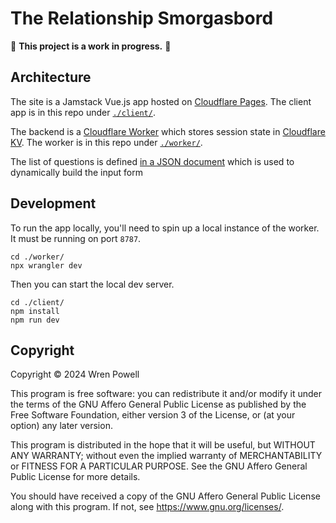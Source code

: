 # The Relationship Smorgasbord

🚧 **This project is a work in progress.** 🚧

## Architecture

The site is a Jamstack Vue.js app hosted on [Cloudflare
Pages](https://developers.cloudflare.com/pages). The client app is in this repo
under [`./client/`](./client).

The backend is a [Cloudflare Worker](https://developers.cloudflare.com/workers/)
which stores session state in [Cloudflare
KV](https://developers.cloudflare.com/kv/). The worker is in this repo under
[`./worker/`](./worker).

The list of questions is defined [in a JSON
document](./client/src/assets/questions.json) which is used to dynamically build
the input form

## Development

To run the app locally, you'll need to spin up a local instance of the worker.
It must be running on port `8787`.

```shell
cd ./worker/
npx wrangler dev
```

Then you can start the local dev server.

```shell
cd ./client/
npm install
npm run dev
```

## Copyright

Copyright © 2024 Wren Powell

This program is free software: you can redistribute it and/or modify it under
the terms of the GNU Affero General Public License as published by the Free
Software Foundation, either version 3 of the License, or (at your option) any
later version.

This program is distributed in the hope that it will be useful, but WITHOUT ANY
WARRANTY; without even the implied warranty of MERCHANTABILITY or FITNESS FOR A
PARTICULAR PURPOSE. See the GNU Affero General Public License for more details.

You should have received a copy of the GNU Affero General Public License along
with this program. If not, see <https://www.gnu.org/licenses/>.
